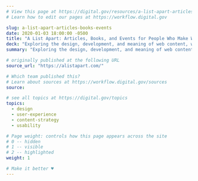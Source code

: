 ```yaml
---
# View this page at https://digital.gov/resources/a-list-apart-articles-books-events
# Learn how to edit our pages at https://workflow.digital.gov

slug: a-list-apart-articles-books-events
date: 2020-01-03 18:00:00 -0500
title: "A List Apart: Articles, Books, and Events for People Who Make Websites"
deck: "Exploring the design, development, and meaning of web content, with a special focus on web standards and best practices."
summary: "Exploring the design, development, and meaning of web content, with a special focus on web standards and best practices."

# originally published at the following URL
source_url: "https://alistapart.com/"

# Which team published this?
# Learn about sources at https://workflow.digital.gov/sources
source:

# see all topics at https://digital.gov/topics
topics:
  - design
  - user-experience
  - content-strategy
  - usability

# Page weight: controls how this page appears across the site
# 0 -- hidden
# 1 -- visible
# 2 -- highlighted
weight: 1

# Make it better ♥
---
```

